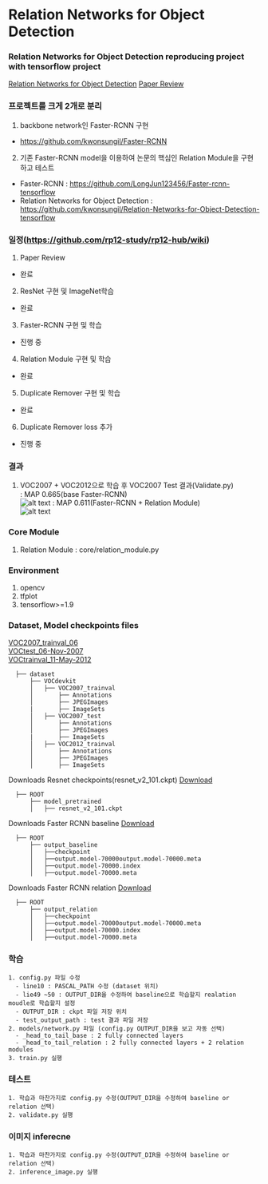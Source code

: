 # Relation Networks for Object Detection
### Relation Networks for Object Detection reproducing project with tensorflow project<br>
[Relation Networks for Object Detection](https://arxiv.org/abs/1711.11575)
[Paper Review](https://github.com/kwonsungil/Relation-Networks-for-Object-Detection-tensorflow/tree/final-branch/docs)

### 프로젝트를 크게 2개로 분리
1. backbone network인 Faster-RCNN 구현
 - https://github.com/kwonsungil/Faster-RCNN

2. 기존 Faster-RCNN model을 이용하여 논문의 핵심인 Relation Module을 구현하고 테스트
 - Faster-RCNN : https://github.com/LongJun123456/Faster-rcnn-tensorflow
 - Relation Networks for Object Detection : https://github.com/kwonsungil/Relation-Networks-for-Object-Detection-tensorflow

### 일정(https://github.com/rp12-study/rp12-hub/wiki)  
1. Paper Review  
 - 완료  
2. ResNet 구현 및 ImageNet학습
 - 완료
3. Faster-RCNN 구현 및 학습
 - 진행 중
4. Relation Module 구현 및 학습
 - 완료
5. Duplicate Remover 구현 및 학습
 - 완료
6. Duplicate Remover loss 추가
 - 진행 중
 
### 결과
1. VOC2007 + VOC2012으로 학습 후 VOC2007 Test 결과(Validate.py)<br>
  : MAP 0.665(base Faster-RCNN)<br>
![alt text](https://github.com/kwonsungil/Relation-Networks-for-Object-Detection-tensorflow/tree/final-branch/docs/000144_baselin.jpg)
  : MAP 0.611(Faster-RCNN + Relation Module)<br>
![alt text](https://github.com/kwonsungil/Relation-Networks-for-Object-Detection-tensorflow/tree/final-branch/docs/000144_relation.jpg)
  
### Core Module
1. Relation Module
 : core/relation_module.py 
  
### Environment
1. opencv
2. tfplot
3. tensorflow>=1.9

### Dataset, Model checkpoints files
[VOC2007_trainval_06](http://host.robots.ox.ac.uk/pascal/VOC/voc2007/VOCtrainval_06-Nov-2007.tar)<br>
[VOCtest_06-Nov-2007](http://host.robots.ox.ac.uk/pascal/VOC/voc2007/VOCtest_06-Nov-2007.tar)<br>
[VOCtrainval_11-May-2012](http://host.robots.ox.ac.uk/pascal/VOC/voc2012/VOCtrainval_11-May-2012.tar)<br>

```
  ├── dataset
      ├── VOCdevkit
      │   ├── VOC2007_trainval
      │       ├── Annotations
      │       ├── JPEGImages
      |       ├── ImageSets
      │   ├── VOC2007_test
      │       ├── Annotations
      │       ├── JPEGImages
      |       ├── ImageSets
      │   ├── VOC2012_trainval
      │       ├── Annotations
      │       ├── JPEGImages
      │       ├── ImageSets
```

Downloads Resnet checkpoints(resnet_v2_101.ckpt)
[Download](https://drive.google.com/open?id=14SbExSsNi4Lfkx-euhtUbMqbEcsS1vfj)
```
  ├── ROOT
      ├── model_pretrained
      │   ├── resnet_v2_101.ckpt
```

Downloads Faster RCNN baseline
[Download](https://drive.google.com/open?id=1cCjkkLi07flLTRYw5--EYLYYy7yvDMPG)
```
  ├── ROOT
      ├── output_baseline
      │   ├──checkpoint
      │   ├──output.model-70000output.model-70000.meta
      │   ├──output.model-70000.index
      │   ├──output.model-70000.meta
```

Downloads Faster RCNN relation
[Download](https://drive.google.com/open?id=1Vv_4tq3eWeuWrmyGo_vnrC--QS5wRl_c)
```
  ├── ROOT
      ├── output_relation
      │   ├──checkpoint
      │   ├──output.model-70000output.model-70000.meta
      │   ├──output.model-70000.index
      │   ├──output.model-70000.meta
```

### 학습
```
1. config.py 파일 수정 
  - line10 : PASCAL_PATH 수정 (dataset 위치)
  - lie49 ~50 : OUTPUT_DIR을 수정하여 baseline으로 학습할지 realation moudle로 학습할지 설정
  - OUTPUT_DIR : ckpt 파일 저장 위치
  - test_output_path : test 결과 파일 저장 
2. models/network.py 파일 (config.py OUTPUT_DIR을 보고 자동 선택)
  - _head_to_tail_base : 2 fully connected layers
  - _head_to_tail_relation : 2 fully connected layers + 2 relation modules
3. train.py 실행
```

### 테스트
```
1. 학습과 마찬가지로 config.py 수정(OUTPUT_DIR을 수정하여 baseline or relation 선택)
2. validate.py 실행
```

### 이미지 inferecne
```
1. 학습과 마찬가지로 config.py 수정(OUTPUT_DIR을 수정하여 baseline or relation 선택)
2. inference_image.py 실행
```


